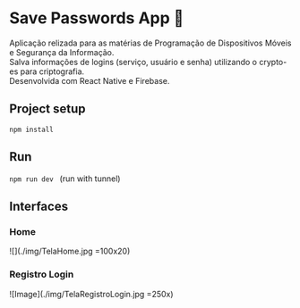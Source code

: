 # Save Passwords App 🔐

Aplicação relizada para as matérias de Programação de Dispositivos Móveis e Segurança da Informação.   
Salva informações de logins (serviço, usuário e senha) utilizando o crypto-es para criptografia.   
Desenvolvida com React Native e Firebase.

## Project setup

 ```npm install``` 

## Run

 ```npm run dev ```
 (run with tunnel)


## Interfaces

<!-- ### Login
![Image](./img/TelaHome.png) -->

### Home
<!-- ![Image](./img/TelaHome.jpg =250x) -->
![](./img/TelaHome.jpg =100x20)

### Registro Login
![Image](./img/TelaRegistroLogin.jpg =250x)


<!-- Links:
[Nomes de icones expo vector-icons](https://icons.expo.fyi ) -->